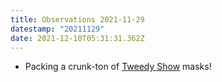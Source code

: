 ```yaml
---
title: Observations 2021-11-29
datestamp: "20211129"
date: 2021-12-10T05:31:31.362Z
---
```

- Packing a crunk-ton of [Tweedy Show](https://tweedyshow.com/) masks!